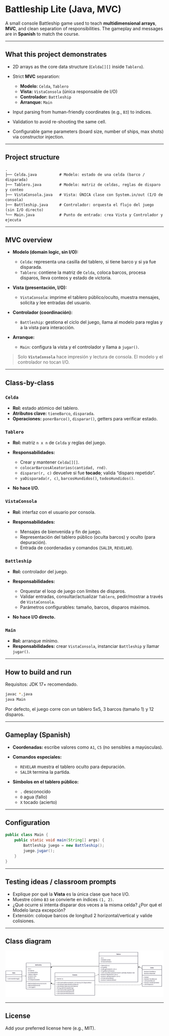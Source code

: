 # Battleship Lite (Java, MVC)

A small console Battleship game used to teach **multidimensional arrays**, **MVC**, and clean separation of responsibilities. The gameplay and messages are in **Spanish** to match the course.

---

## What this project demonstrates

* 2D arrays as the core data structure (`Celda[][]` inside `Tablero`).
* Strict **MVC** separation:

  * **Modelo:** `Celda`, `Tablero`
  * **Vista:** `VistaConsola` (única responsable de I/O)
  * **Controlador:** `Battleship`
  * **Arranque:** `Main`
* Input parsing from human-friendly coordinates (e.g., `B3`) to indices.
* Validation to avoid re-shooting the same cell.
* Configurable game parameters (board size, number of ships, max shots) via constructor injection.

---

## Project structure

```
.
├── Celda.java          # Modelo: estado de una celda (barco / disparada)
├── Tablero.java        # Modelo: matriz de celdas, reglas de disparo y conteo
├── VistaConsola.java   # Vista: ÚNICA clase con System.in/out (I/O de consola)
├── Battleship.java     # Controlador: orquesta el flujo del juego (sin I/O directo)
└── Main.java           # Punto de entrada: crea Vista y Controlador y ejecuta
```

---

## MVC overview

* **Modelo (domain logic, sin I/O):**

  * `Celda`: representa una casilla del tablero, si tiene barco y si ya fue disparada.
  * `Tablero`: contiene la matriz de `Celda`, coloca barcos, procesa disparos, lleva conteos y estado de victoria.
* **Vista (presentación, I/O):**

  * `VistaConsola`: imprime el tablero público/oculto, muestra mensajes, solicita y lee entradas del usuario.
* **Controlador (coordinación):**

  * `Battleship`: gestiona el ciclo del juego, llama al modelo para reglas y a la vista para interacción.
* **Arranque:**

  * `Main`: configura la vista y el controlador y llama a `jugar()`.

> Solo **`VistaConsola`** hace impresión y lectura de consola. El modelo y el controlador no tocan I/O.

---

## Class-by-class

### `Celda`

* **Rol:** estado atómico del tablero.
* **Atributos clave:** `tieneBarco`, `disparada`.
* **Operaciones:** `ponerBarco()`, `disparar()`, getters para verificar estado.

### `Tablero`

* **Rol:** matriz `n x n` de `Celda` y reglas del juego.
* **Responsabilidades:**

  * Crear y mantener `Celda[][]`.
  * `colocarBarcosAleatorios(cantidad, rnd)`.
  * `disparar(r, c)` devuelve si fue **tocado**; valida “disparo repetido”.
  * `yaDisparada(r, c)`, `barcosHundidos()`, `todosHundidos()`.
* **No hace I/O.**

### `VistaConsola`

* **Rol:** interfaz con el usuario por consola.
* **Responsabilidades:**

  * Mensajes de bienvenida y fin de juego.
  * Representación del tablero público (oculta barcos) y oculto (para depuración).
  * Entrada de coordenadas y comandos (`SALIR`, `REVELAR`).

### `Battleship`

* **Rol:** controlador del juego.
* **Responsabilidades:**

  * Orquestar el loop de juego con límites de disparos.
  * Validar entradas, consultar/actualizar `Tablero`, pedir/mostrar a través de `VistaConsola`.
  * Parámetros configurables: tamaño, barcos, disparos máximos.
* **No hace I/O directo.**

### `Main`

* **Rol:** arranque mínimo.
* **Responsabilidades:** crear `VistaConsola`, instanciar `Battleship` y llamar `jugar()`.

---

## How to build and run

Requisitos: JDK 17+ recomendado.

```bash
javac *.java
java Main
```

Por defecto, el juego corre con un tablero 5x5, 3 barcos (tamaño 1) y 12 disparos.

---

## Gameplay (Spanish)

* **Coordenadas:** escribe valores como `A1`, `C5` (no sensibles a mayúsculas).
* **Comandos especiales:**

  * `REVELAR` muestra el tablero oculto para depuración.
  * `SALIR` termina la partida.
* **Símbolos en el tablero público:**

  * `.` desconocido
  * `O` agua (fallo)
  * `X` tocado (acierto)

---

## Configuration

```java
public class Main {
    public static void main(String[] args) {
        Battleship juego = new Battleship();
        juego.jugar();
    }
}
```

---

## Testing ideas / classroom prompts

* Explique por qué la **Vista** es la única clase que hace I/O.
* Muestre cómo `B3` se convierte en índices `(1, 2)`.
* ¿Qué ocurre si intenta disparar dos veces a la misma celda? ¿Por qué el Modelo lanza excepción?
* Extensión: coloque barcos de longitud 2 horizontal/vertical y valide colisiones.

---

## Class diagram

![Diagrama](diagrama.png)

---

## License

Add your preferred license here (e.g., MIT).
